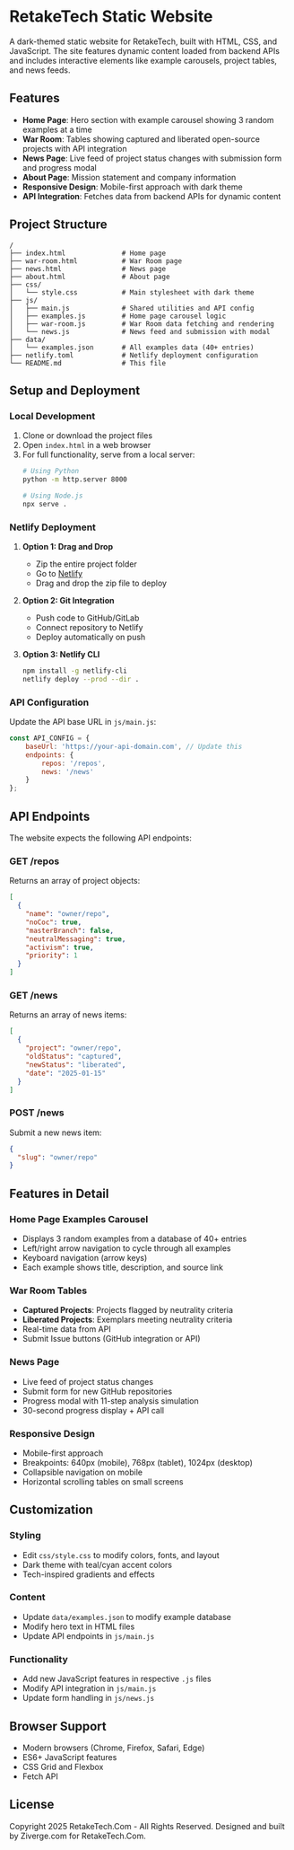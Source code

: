# RetakeTech Static Website

A dark-themed static website for RetakeTech, built with HTML, CSS, and JavaScript. The site features dynamic content loaded from backend APIs and includes interactive elements like example carousels, project tables, and news feeds.

## Features

- **Home Page**: Hero section with example carousel showing 3 random examples at a time
- **War Room**: Tables showing captured and liberated open-source projects with API integration
- **News Page**: Live feed of project status changes with submission form and progress modal
- **About Page**: Mission statement and company information
- **Responsive Design**: Mobile-first approach with dark theme
- **API Integration**: Fetches data from backend APIs for dynamic content

## Project Structure

```
/
├── index.html              # Home page
├── war-room.html           # War Room page
├── news.html               # News page
├── about.html              # About page
├── css/
│   └── style.css           # Main stylesheet with dark theme
├── js/
│   ├── main.js             # Shared utilities and API config
│   ├── examples.js         # Home page carousel logic
│   ├── war-room.js         # War Room data fetching and rendering
│   └── news.js             # News feed and submission with modal
├── data/
│   └── examples.json       # All examples data (40+ entries)
├── netlify.toml            # Netlify deployment configuration
└── README.md               # This file
```

## Setup and Deployment

### Local Development

1. Clone or download the project files
2. Open `index.html` in a web browser
3. For full functionality, serve from a local server:
   ```bash
   # Using Python
   python -m http.server 8000
   
   # Using Node.js
   npx serve .
   ```

### Netlify Deployment

1. **Option 1: Drag and Drop**
   - Zip the entire project folder
   - Go to [Netlify](https://netlify.com)
   - Drag and drop the zip file to deploy

2. **Option 2: Git Integration**
   - Push code to GitHub/GitLab
   - Connect repository to Netlify
   - Deploy automatically on push

3. **Option 3: Netlify CLI**
   ```bash
   npm install -g netlify-cli
   netlify deploy --prod --dir .
   ```

### API Configuration

Update the API base URL in `js/main.js`:

```javascript
const API_CONFIG = {
    baseUrl: 'https://your-api-domain.com', // Update this
    endpoints: {
        repos: '/repos',
        news: '/news'
    }
};
```

## API Endpoints

The website expects the following API endpoints:

### GET /repos
Returns an array of project objects:
```json
[
  {
    "name": "owner/repo",
    "noCoc": true,
    "masterBranch": false,
    "neutralMessaging": true,
    "activism": true,
    "priority": 1
  }
]
```

### GET /news
Returns an array of news items:
```json
[
  {
    "project": "owner/repo",
    "oldStatus": "captured",
    "newStatus": "liberated",
    "date": "2025-01-15"
  }
]
```

### POST /news
Submit a new news item:
```json
{
  "slug": "owner/repo"
}
```

## Features in Detail

### Home Page Examples Carousel
- Displays 3 random examples from a database of 40+ entries
- Left/right arrow navigation to cycle through all examples
- Keyboard navigation (arrow keys)
- Each example shows title, description, and source link

### War Room Tables
- **Captured Projects**: Projects flagged by neutrality criteria
- **Liberated Projects**: Exemplars meeting neutrality criteria
- Real-time data from API
- Submit Issue buttons (GitHub integration or API)

### News Page
- Live feed of project status changes
- Submit form for new GitHub repositories
- Progress modal with 11-step analysis simulation
- 30-second progress display + API call

### Responsive Design
- Mobile-first approach
- Breakpoints: 640px (mobile), 768px (tablet), 1024px (desktop)
- Collapsible navigation on mobile
- Horizontal scrolling tables on small screens

## Customization

### Styling
- Edit `css/style.css` to modify colors, fonts, and layout
- Dark theme with teal/cyan accent colors
- Tech-inspired gradients and effects

### Content
- Update `data/examples.json` to modify example database
- Modify hero text in HTML files
- Update API endpoints in `js/main.js`

### Functionality
- Add new JavaScript features in respective `.js` files
- Modify API integration in `js/main.js`
- Update form handling in `js/news.js`

## Browser Support

- Modern browsers (Chrome, Firefox, Safari, Edge)
- ES6+ JavaScript features
- CSS Grid and Flexbox
- Fetch API

## License

Copyright 2025 RetakeTech.Com - All Rights Reserved.
Designed and built by Ziverge.com for RetakeTech.Com.
